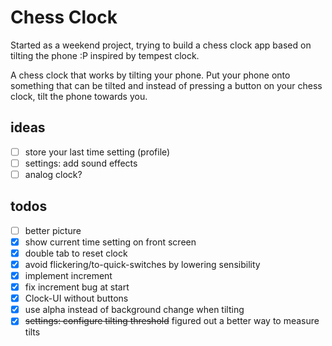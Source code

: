 # Chess Clock

Started as a weekend project, trying to build a chess clock app based on tilting the phone :P
inspired by tempest clock.


A chess clock that works by tilting your phone. Put your phone onto something that can be tilted and instead of pressing
a button on your chess clock, tilt the phone towards you.



## ideas

* [ ] store your last time setting (profile)
* [ ] settings: add sound effects
* [ ] analog clock?

## todos

* [ ] better picture
* [x] show current time setting on front screen
* [x] double tab to reset clock
* [x] avoid flickering/to-quick-switches by lowering sensibility
* [x] implement increment
* [x] fix increment bug at start
* [x] Clock-UI without buttons
* [x] use alpha instead of background change when tilting
* [x] ~~settings: configure tilting threshold~~ figured out a better way to measure tilts

